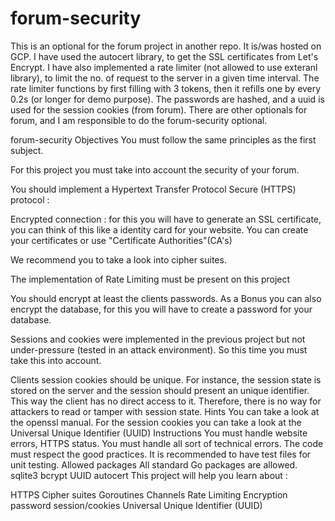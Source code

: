 # forum-security
This is an optional for the forum project in another repo.
It is/was hosted on GCP.
I have used the autocert library, to get the SSL certificates from Let's Encrypt.
I have also implemented a rate limiter (not allowed to use exteranl library), to limit the no. of request to the server in a given time interval.
The rate limiter functions by first filling with 3 tokens, then it refills one by every 0.2s (or longer for demo purpose).
The passwords are hashed, and a uuid is used for the session cookies (from forum).
There are other optionals for forum, and I am responsible to do the forum-security optional.

forum-security
Objectives
You must follow the same principles as the first subject.

For this project you must take into account the security of your forum.

You should implement a Hypertext Transfer Protocol Secure (HTTPS) protocol :

Encrypted connection : for this you will have to generate an SSL certificate, you can think of this like a identity card for your website. You can create your certificates or use "Certificate Authorities"(CA's)

We recommend you to take a look into cipher suites.

The implementation of Rate Limiting must be present on this project

You should encrypt at least the clients passwords. As a Bonus you can also encrypt the database, for this you will have to create a password for your database.

Sessions and cookies were implemented in the previous project but not under-pressure (tested in an attack environment). So this time you must take this into account.

Clients session cookies should be unique. For instance, the session state is stored on the server and the session should present an unique identifier. This way the client has no direct access to it. Therefore, there is no way for attackers to read or tamper with session state.
Hints
You can take a look at the openssl manual.
For the session cookies you can take a look at the Universal Unique Identifier (UUID)
Instructions
You must handle website errors, HTTPS status.
You must handle all sort of technical errors.
The code must respect the good practices.
It is recommended to have test files for unit testing.
Allowed packages
All standard Go packages are allowed.
sqlite3
bcrypt
UUID
autocert
This project will help you learn about :

HTTPS
Cipher suites
Goroutines
Channels
Rate Limiting
Encryption
password
session/cookies
Universal Unique Identifier (UUID)
